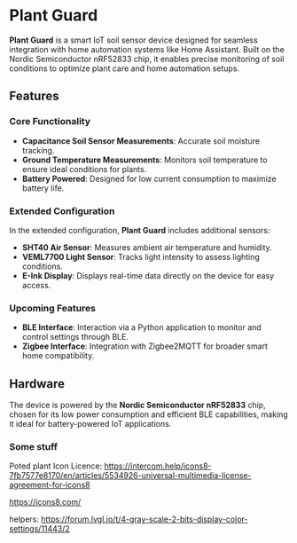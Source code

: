 # Plant Guard

**Plant Guard** is a smart IoT soil sensor device designed for seamless integration with home automation systems like Home Assistant. Built on the Nordic Semiconductor nRF52833 chip, it enables precise monitoring of soil conditions to optimize plant care and home automation setups.

## Features

### Core Functionality
- **Capacitance Soil Sensor Measurements**: Accurate soil moisture tracking.
- **Ground Temperature Measurements**: Monitors soil temperature to ensure ideal conditions for plants.
- **Battery Powered**: Designed for low current consumption to maximize battery life.

### Extended Configuration
In the extended configuration, **Plant Guard** includes additional sensors:
- **SHT40 Air Sensor**: Measures ambient air temperature and humidity.
- **VEML7700 Light Sensor**: Tracks light intensity to assess lighting conditions.
- **E-Ink Display**: Displays real-time data directly on the device for easy access.

### Upcoming Features
- **BLE Interface**: Interaction via a Python application to monitor and control settings through BLE.
- **Zigbee Interface**: Integration with Zigbee2MQTT for broader smart home compatibility.

## Hardware

The device is powered by the **Nordic Semiconductor nRF52833** chip, chosen for its low power consumption and efficient BLE capabilities, making it ideal for battery-powered IoT applications.


### Some stuff
Poted plant Icon Licence:
https://intercom.help/icons8-7fb7577e8170/en/articles/5534926-universal-multimedia-license-agreement-for-icons8

https://icons8.com/



helpers:
https://forum.lvgl.io/t/4-gray-scale-2-bits-display-color-settings/11443/2
